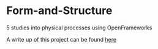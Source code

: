 # Form-and-Structure

5 studies into physical processes using OpenFrameworks

A write up of this project can be found [here](http://jakobglock.me/creative-code/2017/04/28/Form-and-Structure.html)

